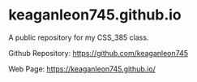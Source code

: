# keaganleon745.github.io

A public repository for my CSS_385 class.

Github Repository: https://github.com/keaganleon745

Web Page: https://keaganleon745.github.io/
